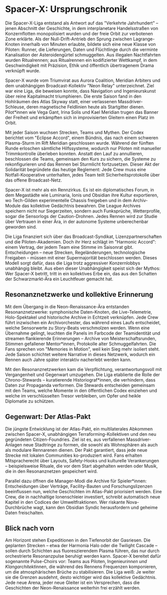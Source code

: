 # Spacer-X: Ursprungschronik

Die Spacer-X-Liga entstand als Antwort auf das "Verkehrte Jahrhundert" – jenen Abschnitt der Geschichte, in dem interplanetare Handelsstraßen von Konzernflotten monopolisiert wurden und der freie Orbit zur verbotenen Zone erklärte. Als der Null-Drift-Antrieb den Sprung zwischen Lagrange-Knoten innerhalb von Minuten erlaubte, bildete sich eine neue Klasse von Piloten: Runner, die Lieferungen, Daten und Flüchtlinge durch die verminte Kanalisation der Asteroidengürtel schmuggelten. Aus illegalen Nachtfahrten wurden Ritualrennen; aus Ritualrennen ein kodifizierter Wettkampf, in dem Geschwindigkeit mit Präzision, Ethik und öffentlich übertragenem Drama verknüpft wurde.

Spacer-X wurde vom Triumvirat aus Aurora Coalition, Meridian Arbiters und dem unabhängigen Broadcast-Kollektiv "Neon Relay" unterzeichnet. Ziel war eine Liga, die beweisen konnte, dass Navigation und Ingenieurskunst über reine Kapitalmacht triumphieren. Die erste Saison fand in den Hohlräumen des Atlas Skyway statt, einer verlassenen Massdriver-Schleuse, deren magnetische Feldlinien heute als Startgitter dienen. Pilot*innen wie Vega Gant, Irina Solis und Kael Meridian trugen das Banner der Freiheit und erkämpften sich in improvisierten Gleitern einen Platz im Orbit.

Mit jeder Saison wuchsen Strecken, Teams und Mythen. Der Codex berichtet vom "Eclipse Accord", einem Bündnis, das nach einem schweren Plasma-Sturm im Rift Meridian geschlossen wurde. Während der fünften Runde erloschen sämtliche Hilfssysteme, wodurch nur Piloten mit manueller Trimmkontrolle überleben konnten. Anstatt den Lauf zu annullieren, beschlossen die Teams, gemeinsam den Kurs zu sichern, die Systeme zu rekonfigurieren und das Rennen bei Sturmlicht fortzusetzen. Dieser Akt der Solidarität begründete das heutige Reglement: Jede Crew muss eine Notfall-Kooperative unterhalten, jedes Team teilt Sicherheitsprotokolle über das offene Broadcast-Netz.

Spacer-X ist mehr als ein Rennzirkus. Es ist ein diplomatisches Forum, in dem Megastädte wie Luminaria, Ionis und Obsidian ihre Kultur exportieren, wo Tech-Gilden experimentelle Chassis freigeben und in dem Archiv-Module das kollektive Gedächtnis bewahren. Die League Archives speichern nicht nur Siegerzeiten, sondern auch Funksprüche, Wetterprofile, sogar die Sensorlogs der Caution-Drohnen. Jedes Rennen wird zur Studie über Vertrauen in einer Ära, in der autonome Systeme unberechenbar geworden sind.

Die Liga finanziert sich über das Broadcast-Syndikat, Lizenzpartnerschaften und die Piloten-Akademien. Doch ihr Herz schlägt im "Harmonic Accord": einem Vertrag, der jedem Team eine Stimme im Saisonrat gibt. Entscheidungen – neue Strecken, Regeländerungen, technologische Freigaben – müssen mit einer Supermajorität beschlossen werden. Dieses Modell sorgt dafür, dass die Liga trotz aggressiver Konzernlobbys unabhängig bleibt. Aus eben dieser Unabhängigkeit speist sich der Mythos: Wer Spacer-X betritt, tritt in ein kollektives Erbe ein, das aus den Schatten der Schwarzmarkt-Ära ein Leuchtfeuer gemacht hat.

## Resonanznetzwerke und kollektive Erinnerung

Mit dem Übergang in die Neon-Renaissance-Ära entstanden Resonanznetzwerke: symphonische Daten-Knoten, die Live-Telemetrie, Holo-Spektakel und historische Archive in Echtzeit verknüpfen. Jede Crew führt inzwischen ein Archivorchester, das während eines Laufs entscheidet, welche Sensorwerte zu Story-Beats verschmolzen werden. Wenn eine Übernahme gelingt, leuchten die Panels im Farbcode der Teamidentität und streamen flankierende Erinnerungen – Archive von Meisterschaftsrunden, Stimmen gefallener Mentor*innen, Protokolle alter Schmuggelfahrten. Die Fans sprechen von "Memories in Motion", weil kein Sieg mehr isoliert steht. Jede Saison schichtet weitere Narrative in dieses Netzwerk, wodurch ein Rennen auch Jahre später interaktiv nacherlebt werden kann.

Mit den Resonanznetzwerken kam die Verpflichtung, verantwortungsvoll mit Vergangenheit und Gegenwart umzugehen. Die Liga etablierte die Rolle der Chrono-Stewards – kuratierende Historiograf*innen, die verhindern, dass Daten zur Propaganda verformen. Die Stewards entscheiden gemeinsam mit den Teams, welche Momente in den öffentlichen Codex einziehen und welche im verschlüsselten Tresor verbleiben, um Opfer und heikle Diplomatie zu schützen.

## Gegenwart: Der Atlas-Pakt

Die jüngste Entwicklung ist der Atlas-Pakt, ein multilaterales Abkommen zwischen Spacer-X, unabhängigen Terraforming-Kollektiven und den neu gegründeten Citizen-Foundries. Ziel ist es, aus verfallenen Massdriver-Anlagen neue Stadtringe zu formen, die sowohl als Wohnsphären als auch als modulare Rennarenen dienen. Der Pakt garantiert, dass jede neue Strecke mit lokalen Communities ko-produziert wird. Fans erhalten Mitspracherecht über Layouts, Safety-Hooks und kulturelle Verankerungen – beispielsweise Rituale, die vor dem Start abgehalten werden oder Musik, die in den Resonanznetzen gespeichert wird.

Parallel dazu öffnen die Manager-Modi die Archive für Spieler*innen: Entscheidungen über Verträge, Facility-Bauten und Forschungslizenzen beeinflussen nun, welche Geschichten im Atlas-Pakt priorisiert werden. Eine Crew, die in nachhaltige Ionenschleier investiert, schreibt automatisch neue Kapitel in den Codices der Umweltfraktionen. Wer riskante Nova-Durchbrüche wagt, kann den Obsidian Syndic herausfordern und geheime Daten freischalten.

## Blick nach vorn

Am Horizont stehen Expeditionen in den Tiefenorbit der Gasriesen. Die geplanten Strecken – etwa der Harmonia Halo oder die Twilight Cascade – sollen durch Schichten aus fluoreszierendem Plasma führen, das nur durch orchestrierte Resonanzpulse beruhigt werden kann. Spacer-X bereitet dafür sogenannte Pulse-Choirs vor: Teams aus Piloten, Ingenieur*innen und Klangarchitekt*innen, die während des Rennens Frequenzen komponieren, um die atmosphärischen Brüche zu stabilisieren. Die Liga weiß: Je weiter sie die Grenzen ausdehnt, desto wichtiger wird das kollektive Gedächtnis. Jede neue Arena, jeder neue Gleiter ist ein Versprechen, dass die Geschichten der Neon-Renaissance weiterhin frei erzählt werden.
